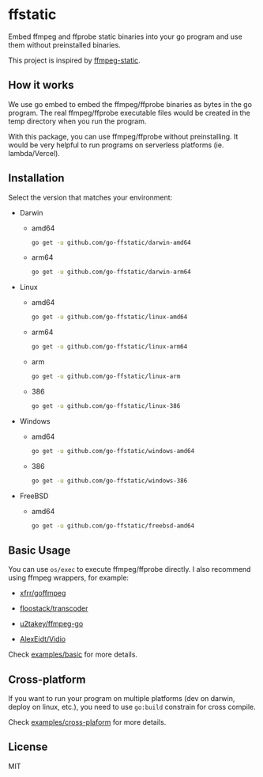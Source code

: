 # ffstatic

Embed ffmpeg and ffprobe static binaries into your go program and use them without preinstalled binaries.

This project is inspired by [ffmpeg-static](https://github.com/eugeneware/ffmpeg-static).

## How it works

We use go embed to embed the ffmpeg/ffprobe binaries as bytes in the go program. The real ffmpeg/ffprobe executable files would be created in the temp directory when you run the program.

With this package, you can use ffmpeg/ffprobe without preinstalling. It would be very helpful to run programs on serverless platforms (ie. lambda/Vercel).

## Installation

Select the version that matches your environment:

- Darwin
  - amd64

    ```sh
    go get -u github.com/go-ffstatic/darwin-amd64
    ```

  - arm64

    ```sh
    go get -u github.com/go-ffstatic/darwin-arm64
    ```

- Linux
  - amd64

    ```sh
    go get -u github.com/go-ffstatic/linux-amd64
    ```

  - arm64

    ```sh
    go get -u github.com/go-ffstatic/linux-arm64
    ```

  - arm

    ```sh
    go get -u github.com/go-ffstatic/linux-arm
    ```

  - 386

    ```sh
    go get -u github.com/go-ffstatic/linux-386
    ```

- Windows
  - amd64

    ```sh
    go get -u github.com/go-ffstatic/windows-amd64
    ```

  - 386
  
    ```sh
    go get -u github.com/go-ffstatic/windows-386
    ```

- FreeBSD
  - amd64

    ```sh
    go get -u github.com/go-ffstatic/freebsd-amd64
    ```

## Basic Usage

You can use `os/exec` to execute ffmpeg/ffprobe directly. I also recommend using ffmpeg wrappers, for example:

- [xfrr/goffmpeg](https://github.com/xfrr/goffmpeg)

- [floostack/transcoder](https://github.com/floostack/transcoder)

- [u2takey/ffmpeg-go](https://github.com/u2takey/ffmpeg-go)

- [AlexEidt/Vidio](https://github.com/AlexEidt/Vidio)

Check [examples/basic](./examples/basic) for more details.

## Cross-platform

If you want to run your program on multiple platforms (dev on darwin, deploy on linux, etc.), you need to use `go:build` constrain for cross compile.

Check [examples/cross-plaform](./examples/cross-plaform) for more details.

## License

MIT
